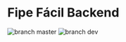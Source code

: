 # Fipe Fácil Backend

![branch master](https://github.com/fipefacil/fipefacil-backend/workflows/branch%20master/badge.svg?branch=master)
![branch dev](https://github.com/fipefacil/fipefacil-backend/workflows/branch%20dev/badge.svg?branch=dev)
